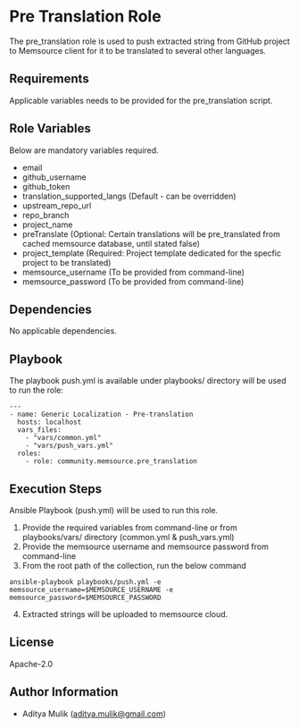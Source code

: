 Pre Translation Role
=========

The pre_translation role is used to push extracted string from GitHub project to Memsource client for it to be translated to several other languages.

Requirements
------------

Applicable variables needs to be provided for the pre_translation script.

Role Variables
--------------

Below are mandatory variables required.
- email
- github_username
- github_token
- translation_supported_langs (Default - can be overridden)
- upstream_repo_url
- repo_branch
- project_name
- preTranslate (Optional: Certain translations will be pre_translated from cached memsource database, until stated false)
- project_template (Required: Project template dedicated for the specfic project to be translated)
- memsource_username (To be provided from command-line)
- memsource_password (To be provided from command-line)

Dependencies
------------

No applicable dependencies.

Playbook
----------------

The playbook push.yml is available under playbooks/ directory will be used to run the role:

    ---
    - name: Generic Localization - Pre-translation
      hosts: localhost
      vars_files:
        - "vars/common.yml"
        - "vars/push_vars.yml"
      roles:
        - role: community.memsource.pre_translation

Execution Steps
---------------

Ansible Playbook (push.yml) will be used to run this role.

1. Provide the required variables from command-line or from playbooks/vars/ directory (common.yml & push_vars.yml)
2. Provide the memsource username and memsource password from command-line
3. From the root path of the collection, run the below command

```ansible-playbook playbooks/push.yml -e memsource_username=$MEMSOURCE_USERNAME -e memsource_password=$MEMSOURCE_PASSWORD```

4. Extracted strings will be uploaded to memsource cloud.

License
-------

Apache-2.0

Author Information
------------------
- Aditya Mulik (aditya.mulik@gmail.com)
